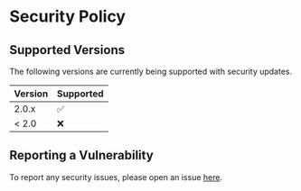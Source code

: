 # Security Policy

## Supported Versions

The following versions are currently being supported with security updates.

| Version | Supported          |
| ------- | ------------------ |
| 2.0.x   | :white_check_mark: |
| < 2.0   | :x:                |

## Reporting a Vulnerability

To report any security issues, please open an issue [here](https://github.com/TinyCommunity/tinylist2/issues/new/choose).

